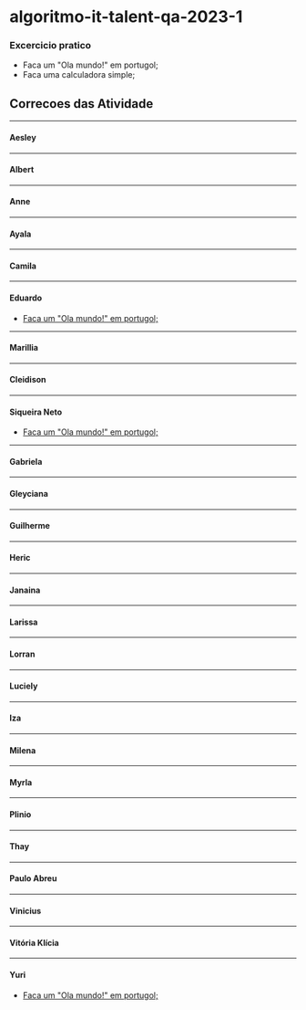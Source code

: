 # algoritmo-it-talent-qa-2023-1

### Excercicio pratico

- Faca um "Ola mundo!" em portugol;
- Faca uma calculadora simple;


## Correcoes das Atividade

---
#### Aesley

---
#### Albert

---
#### Anne

---
#### Ayala

---
#### Camila

---
#### Eduardo
- [Faca um "Ola mundo!" em portugol;](https://github.com/mickhill-qa/algoritmo-it-talent-qa-2023-1/pull/4)

---
#### Marillia

---
#### Cleidison

---
#### Siqueira Neto
- [Faca um "Ola mundo!" em portugol;](https://github.com/mickhill-qa/algoritmo-it-talent-qa-2023-1/pull/2)

---
#### Gabriela

---
#### Gleyciana

---
#### Guilherme

---
#### Heric

---
#### Janaina

---
#### Larissa

---
#### Lorran

---
#### Luciely

---
#### Iza

---
#### Milena

---
#### Myrla

---
#### Plinio

---
#### Thay

---
#### Paulo Abreu

---
#### Vinicius

---
#### Vitória Klícia

---
#### Yuri
- [Faca um "Ola mundo!" em portugol;](https://github.com/mickhill-qa/algoritmo-it-talent-qa-2023-1/pull/5)
